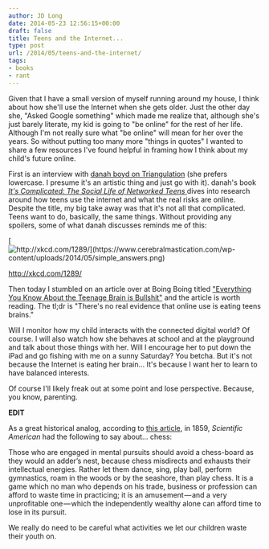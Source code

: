 ```yaml
---
author: JD Long
date: 2014-05-23 12:56:15+00:00
draft: false
title: Teens and the Internet...
type: post
url: /2014/05/teens-and-the-internet/
tags:
- books
- rant
---
```


Given that I have a small version of myself running around my house, I think about how she'll use the Internet when she gets older. Just the other day she, "Asked Google something" which made me realize that, although she's just barely literate, my kid is going to "be online" for the rest of her life. Although I'm not really sure what "be online" will mean for her over the years. So without putting too many more "things in quotes" I wanted to share a few resources I've found helpful in framing how I think about my child's future online.

First is an interview with [danah boyd on Triangulation](danah%20boyd) (she prefers lowercase. I presume it's an artistic thing and just go with it). danah's book [_It's Complicated: The Social Life of Networked Teens_ ](http://www.amazon.com/gp/product/B00HUYT8TS?ie=UTF8&camp=213733&creative=393177&creativeASIN=B00HUYT8TS&linkCode=shr&tag=riskthou-20&linkId=4ZQTP5CONRQFVIDW&=books&qid=1400848325&sr=1-1&keywords=it%27s+complicated)dives into research around how teens use the internet and what the real risks are online. Despite the title, my big take away was that it's not all that complicated. Teens want to do, basically, the same things. Without providing any spoilers, some of what danah discusses reminds me of this:

[![http://xkcd.com/1289/](https://www.cerebralmastication.com/wp-content/uploads/2014/05/simple_answers.png)
](http://xkcd.com/1289/)

http://xkcd.com/1289/





Then today I stumbled on an article over at Boing Boing titled ["Everything You Know About the Teenage Brain is Bullshit"](http://boingboing.net/2014/05/22/dont-believe-everything-you.html) and the article is worth reading. The tl;dr is "There's no real evidence that online use is eating teens brains."

Will I monitor how my child interacts with the connected digital world? Of course. I will also watch how she behaves at school and at the playground and talk about those things with her. Will I encourage her to put down the iPad and go fishing with me on a sunny Saturday? You betcha. But it's not because the Internet is eating her brain... It's because I want her to learn to have balanced interests.

Of course I'll likely freak out at some point and lose perspective. Because, you know, parenting.

****EDIT****

As a great historical analog, according to [this article](https://medium.com/message/78ad1034521f), in 1859, _Scientific American_ had the following to say about... chess:

Those who are engaged in mental pursuits should avoid a chess-board as they would an adder’s nest, because chess misdirects and exhausts their intellectual energies. Rather let them dance, sing, play ball, perform gymnastics, roam in the woods or by the seashore, than play chess. It is a game which no man who depends on his trade, business or profession can afford to waste time in practicing; it is an amusement — and a very unprofitable one — which the independently wealthy alone can afford time to lose in its pursuit. 

We really do need to be careful what activities we let our children waste their youth on.



